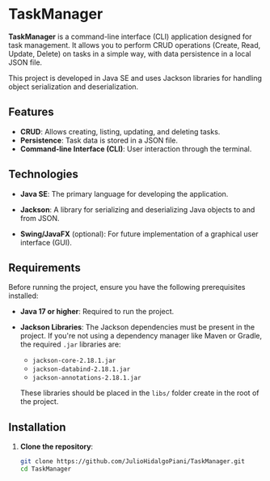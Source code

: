 # TaskManager

**TaskManager** is a command-line interface (CLI) application designed for task management. It allows you to perform CRUD operations (Create, Read, Update, Delete) on tasks in a simple way, with data persistence in a local JSON file.

This project is developed in Java SE and uses Jackson libraries for handling object serialization and deserialization.

## Features

- **CRUD**: Allows creating, listing, updating, and deleting tasks.
- **Persistence**: Task data is stored in a JSON file.
- **Command-line Interface (CLI)**: User interaction through the terminal.

## Technologies

- **Java SE**: The primary language for developing the application.
- **Jackson**: A library for serializing and deserializing Java objects to and from JSON.
  
- **Swing/JavaFX** (optional): For future implementation of a graphical user interface (GUI).

## Requirements

Before running the project, ensure you have the following prerequisites installed:

- **Java 17 or higher**: Required to run the project.
- **Jackson Libraries**: The Jackson dependencies must be present in the project. If you're not using a dependency manager like Maven or Gradle, the required `.jar` libraries are:
  - `jackson-core-2.18.1.jar`
  - `jackson-databind-2.18.1.jar`
  - `jackson-annotations-2.18.1.jar`

  These libraries should be placed in the `libs/` folder create in the root of the project.

## Installation

1. **Clone the repository**:

   ```bash
   git clone https://github.com/JulioHidalgoPiani/TaskManager.git
   cd TaskManager
